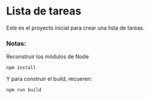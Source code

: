# Lista de tareas

Este es el proyecto inicial para crear una lista de tareas.

### Notas:
Reconstruir los módulos de Node
```
npm install
```

Y para construir el build, recueren:
```
npm run build
```
